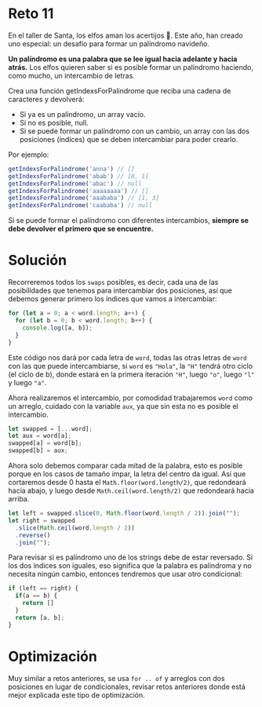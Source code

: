 # Reto 11

En el taller de Santa, los elfos aman los acertijos 🧠. Este año, han creado uno especial: un desafío para formar un palíndromo navideño.

**Un palíndromo es una palabra que se lee igual hacia adelante y hacia atrás.** Los elfos quieren saber si es posible formar un palíndromo haciendo, como mucho, un intercambio de letras.

Crea una función getIndexsForPalindrome que reciba una cadena de caracteres y devolverá:

- Si ya es un palíndromo, un array vacío.
- Si no es posible, null.
- Si se puede formar un palíndromo con un cambio, un array con las dos posiciones (índices) que se deben intercambiar para poder crearlo.

Por ejemplo:

```js
getIndexsForPalindrome('anna') // []
getIndexsForPalindrome('abab') // [0, 1]
getIndexsForPalindrome('abac') // null
getIndexsForPalindrome('aaaaaaaa') // []
getIndexsForPalindrome('aaababa') // [1, 3]
getIndexsForPalindrome('caababa') // null
```

Si se puede formar el palíndromo con diferentes intercambios, **siempre se debe devolver el primero que se encuentre.**

# Solución

Recorreremos todos los `swaps` posibles, es decir, cada una de las posibilidades que tenemos para intercambiar dos posiciones, así que debemos generar primero los índices que vamos a intercambiar:

```js
for (let a = 0; a < word.length; a++) {
  for (let b = 0; b < word.length; b++) {
    console.log([a, b]);
  }
}
```

Este código nos dará por cada letra de `word`, todas las otras letras de `word` con las que puede intercambiarse, si `word` es `"Hola"`, la `"H"` tendrá otro ciclo (el ciclo de b), donde estará en la primera iteración `"H"`, luego `"o"`, luego `"l"` y luego `"a"`.

Ahora realizaremos el intercambio, por comodidad trabajaremos `word` como un arreglo, cuidado con la variable `aux`, ya que sin esta no es posible el intercambio.

```js
let swapped = [...word];
let aux = word[a];
swapped[a] = word[b];
swapped[b] = aux;
```

Ahora solo debemos comparar cada mitad de la palabra, esto es posible porque en los casos de tamaño impar, la letra del centro da igual. Así que cortaremos desde 0 hasta el `Math.floor(word.length/2)`, que redondeará hacia abajo, y luego desde `Math.ceil(word.length/2)` que redondeará hacia arriba.

```js
let left = swapped.slice(0, Math.floor(word.length / 2)).join("");
let right = swapped
  .slice(Math.ceil(word.length / 2))
  .reverse()
  .join("");
```

Para revisar si es palíndromo uno de los strings debe de estar reversado. Si los dos índices son iguales, eso significa que la palabra es palíndroma y no necesita ningún cambio, entonces tendremos que usar otro condicional:

```js
if (left == right) {
  if(a == b) {
    return []
  }
  return [a, b];
}
```

# Optimización

Muy similar a retos anteriores, se usa `for .. of` y arreglos con dos posiciones en lugar de condicionales, revisar retos anteriores donde está mejor explicada este tipo de optimización.